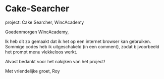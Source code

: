 # Cake-Searcher
project: Cake Searcher, WincAcademy

Goedenmorgen WincAcademy,

Ik heb dit zo gemaakt dat ik het op een internet browser kan gebruiken.
Sommige codes heb ik uitgeschakeld (in een comment), zodat bijvoorbeeld het prompt menu vlekkeloos werkt.

Alvast bedankt voor het nakijken van het project!

Met vriendelijke groet,
Roy
